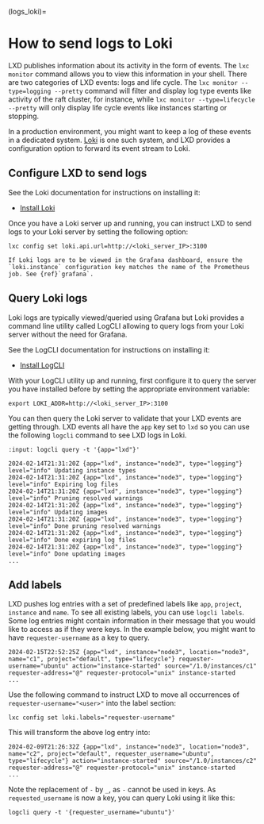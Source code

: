 (logs_loki)=
# How to send logs to Loki

<!-- Include start logs_loki intro -->
LXD publishes information about its activity in the form of events. The `lxc monitor` command allows you to view this information in your shell. There are two categories of LXD events: logs and life cycle. The `lxc monitor --type=logging --pretty` command will filter and display log type events like activity of the raft cluster, for instance, while `lxc monitor --type=lifecycle --pretty` will only display life cycle events like instances starting or stopping.

In a production environment, you might want to keep a log of these events in a dedicated system. [Loki](https://grafana.com/oss/loki/) is one such system, and LXD provides a configuration option to forward its event stream to Loki.
<!-- Include end logs_loki intro -->

## Configure LXD to send logs

See the Loki documentation for instructions on installing it:

- [Install Loki](https://grafana.com/docs/loki/latest/setup/install/)

Once you have a Loki server up and running, you can instruct LXD to send logs to your Loki server by setting the following option:

    lxc config set loki.api.url=http://<loki_server_IP>:3100

```{note}
If Loki logs are to be viewed in the Grafana dashboard, ensure the `loki.instance` configuration key matches the name of the Prometheus job. See {ref}`grafana`.
```

## Query Loki logs

Loki logs are typically viewed/queried using Grafana but Loki provides a command line utility called LogCLI allowing to query logs from your Loki server without the need for Grafana.

See the LogCLI documentation for instructions on installing it:

- [Install LogCLI](https://grafana.com/docs/loki/latest/query/logcli/)

With your LogCLI utility up and running, first configure it to query the server you have installed before by setting the appropriate environment variable:

    export LOKI_ADDR=http://<loki_server_IP>:3100

You can then query the Loki server to validate that your LXD events are getting through. LXD events all have the `app` key set to `lxd` so you can use the following `logcli` command to see LXD logs in Loki.

```{terminal}
:input: logcli query -t '{app="lxd"}'

2024-02-14T21:31:20Z {app="lxd", instance="node3", type="logging"} level="info" Updating instance types
2024-02-14T21:31:20Z {app="lxd", instance="node3", type="logging"} level="info" Expiring log files
2024-02-14T21:31:20Z {app="lxd", instance="node3", type="logging"} level="info" Pruning resolved warnings
2024-02-14T21:31:20Z {app="lxd", instance="node3", type="logging"} level="info" Updating images
2024-02-14T21:31:20Z {app="lxd", instance="node3", type="logging"} level="info" Done pruning resolved warnings
2024-02-14T21:31:20Z {app="lxd", instance="node3", type="logging"} level="info" Done expiring log files
2024-02-14T21:31:20Z {app="lxd", instance="node3", type="logging"} level="info" Done updating images
...
```

## Add labels

LXD pushes log entries with a set of predefined labels like `app`, `project`, `instance` and `name`. To see all existing labels, you can use `logcli labels`. Some log entries might contain information in their message that you would like to access as if they were keys. In the example below, you might want to have `requester-username` as a key to query.

```
2024-02-15T22:52:25Z {app="lxd", instance="node3", location="node3", name="c1", project="default", type="lifecycle"} requester-username="ubuntu" action="instance-started" source="/1.0/instances/c1" requester-address="@" requester-protocol="unix" instance-started
...
```

Use the following command to instruct LXD to move all occurrences of `requester-username="<user>"` into the label section:

    lxc config set loki.labels="requester-username"

This will transform the above log entry into:

```
2024-02-09T21:26:32Z {app="lxd", instance="node3", location="node3", name="c2", project="default", requester_username="ubuntu", type="lifecycle"} action="instance-started" source="/1.0/instances/c2" requester-address="@" requester-protocol="unix" instance-started
...
```

Note the replacement of `-` by `_`, as `-` cannot be used in keys. As `requested_username` is now a key, you can query Loki using it like this:

    logcli query -t '{requester_username="ubuntu"}'
